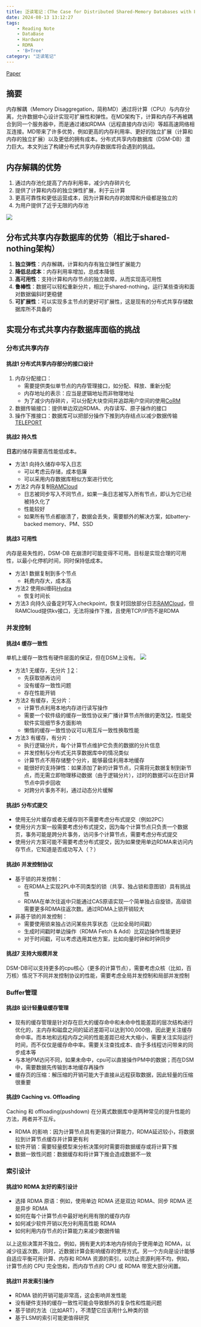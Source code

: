 ```yaml
---
title: 泛读笔记：《The Case for Distributed Shared-Memory Databases with RDMA-Enabled Memory Disaggregation》
date: 2024-08-13 13:12:27
tags: 
    - Reading Note
    - DataBase
    - Hardware
    - RDMA
    - 'B+Tree'
category: "泛读笔记"
---
```

[Paper](https://www.vldb.org/pvldb/vol16/p15-wang.pdf)

## 摘要

内存解耦（Memory Disaggregation，简称MD）通过将计算（CPU）与内存分离，允许数据中心设计实现可扩展性和弹性。在MD架构下，计算和内存不再被耦合到同一个服务器中，而是通过诸如RDMA（远程直接内存访问）等超高速网络相互连接。MD带来了许多优势，例如更高的内存利用率、更好的独立扩展（计算和内存的独立扩展）以及更低的拥有成本。分布式共享内存数据库（DSM-DB）潜力巨大。本文列出了构建分布式共享内存数据库将会遇到的挑战。

## 内存解耦的优势

1. 通过内存池化提高了内存利用率，减少内存碎片化
2. 提供了计算和内存的独立弹性扩展，利于云计算
3. 更高可靠性和更低运营成本，因为计算和内存的故障和升级都是独立的
4. 为用户提供了近乎无限的内存池

![](image0.png)

## 分布式共享内存数据库的优势（相比于shared-nothing架构）

1. **独立弹性**：内存解耦，计算和内存有独立弹性扩展能力
2. **降低总成本**：内存利用率增加，总成本降低
3. **高可用性**：支持计算和内存节点的独立故障，从而实现高可用性
4. **鲁棒性**：数据可以轻松重新分片，相比于shared-nothing，运行某些查询和面对数据偏斜时更稳健
5. **可扩展性**：可以实现多主节点的更好可扩展性，这是现有的分布式共享存储数据库所不具备的

## 实现分布式共享内存数据库面临的挑战

### 分布式共享内存

#### 挑战1 分布式共享内存部分的接口设计

1. 内存分配接口：
    - 需要提供类似单节点的内存管理接口，如分配、释放、重新分配
    - 内存地址的表示：应当是逻辑地址而非物理地址
    - 为了减少内存碎片，可以分配大块空间并追踪用户空间的使用[CoRM](http://eggmqtz.unixer.de/publications/img/corm-taranov.pdf)
2. 数据传输接口：提供单边双边RDMA、内存读写、原子操作的接口
3. 操作下推接口：数据库可以把部分操作下推到内存结点以减少数据传输[TELEPORT](https://www.cis.upenn.edu/~sga001/papers/teleport-sigmod22.pdf)

#### 挑战2 持久性

**日志**的储存需要高性能低成本。

- 方法1 向持久储存中写入日志
  - 可以考虑云存储，成本低廉
  - 可以采用内存数据库相似方案进行优化
- 方法2 内存复制[RAMCloud](https://web.stanford.edu/~ouster/cgi-bin/papers/ramcloud.pdf)
  - 日志被同步写入不同节点，如果一条日志被写入所有节点，即认为它已经被持久化了
  - 性能较好
  - 如果所有节点都崩溃了，数据会丢失，需要额外的解决方案，如battery-backed memory、PM、SSD

#### 挑战3 可用性

内存是易失性的，DSM-DB 在崩溃时可能变得不可用。目标是实现合理的可用性，以最小化停机时间，同时保持低成本。

- 方法1 数据复制到多个节点
  - 耗费内存大，成本高
- 方法2 使用纠缠码[Hydra](https://www.usenix.org/system/files/fast22-lee.pdf)
  - 恢复时间长
- 方法3 向持久设备定时写入checkpoint，恢复时回放部分日志[RAMCloud](https://web.stanford.edu/~ouster/cgi-bin/papers/ramcloud.pdf)，但RAMCloud提供kv接口，无法将操作下推，且使用TCP/IP而不是RDMA

### 并发控制

#### 挑战4 缓存一致性

单机上缓存一致性有硬件层面的保证，但在DSM上没有。
![](image1.png)

- 方法1 无缓存，无分片 [1](https://alchem.usc.edu/portal/static/download/rdma_tx.pdf) [2](https://arxiv.org/pdf/2112.07320)：
  - 先获取锁再访问
  - 没有缓存一致性问题
  - 存在性能开销
- 方法2 有缓存，无分片：
  - 计算节点利用本地内存进行读写操作
  - 需要一个软件级的缓存一致性协议来广播计算节点所做的更改[1](https://www.vldb.org/pvldb/vol11/p1604-cai.pdf)[2](https://users.cs.utah.edu/~lifeifei/papers/polardbserverless-sigmod21.pdf)，性能受软件实现细节多方面影响
  - 懒惰的缓存一致性协议可以用互斥一致性换取性能
- 方法3 有缓存，有分片：
  - 执行逻辑分片，每个计算节点维护它负责的数据的分片信息
  - 并发控制与分布式无共享数据库中的情况类似
  - 计算节点不用存储整个分片，能够最佳利用本地缓存
  - 能很好的支持弹性：如果添加了新的计算节点，只需将元数据复制到新节点，而无需立即物理移动数据（由于逻辑分片），过时的数据可以在旧计算节点中异步回收
  - 对跨分片事务不利，通过动态分片缓解

#### 挑战5 分布式提交

- 使用无分片缓存或者无缓存则不需要考虑分布式提交（例如2PC）
- 使用分片方案一般需要考虑分布式提交，因为每个计算节点只负责一个数据页，事务可能是跨分片事务，访问多个计算节点，需要考虑分布式提交
- 使用分片方案可能不需要考虑分布式提交，因为如果使用单边RDMA来访问内存节点，它知道是否成功写入（？）

#### 挑战6 并发控制协议

- 基于锁的并发控制：
  - 在RDMA上实现2PL中不同类型的锁（共享、独占锁和意图锁）具有挑战性
  - RDMA在单次往返中只能通过CAS原语实现一个简单独占自旋锁，高级锁需要更多RDMA往返次数。通过RDMA上锁开销较大
- 非基于锁的并发控制：
  - 需要使用锁来独占访问某些共享状态（比如全局时间戳）
  - 生成时间戳时单边操作（RDMA Fetch & Add）比双边操作性能更好
  - 对于时间戳，可以考虑选用其他方案，比如向量时钟和时钟同步

#### 挑战7 支持大规模并发

DSM-DB可以支持更多的cpu核心（更多的计算节点），需要考虑众核（比如，百万核）情况下不同并发控制协议的性能，需要考虑全局并发控制和局部并发控制

### Buffer管理

#### 挑战8 设计轻量级缓存管理

- 现有的缓存管理是针对存在巨大的缓存命中和未命中性能差距的层次结构进行优化的，主内存和磁盘之间的延迟差距可以达到100,000倍，因此更关注缓存命中率。而本地和远程内存之间的性能差距已经大大缩小，需要关注实际运行时间，而不仅仅是缓存命中率。需要关注查找成本、由于多线程访问带来的同步成本等
- 与本地PM访问不同，如果未命中，cpu可以直接操作PM中的数据；而在DSM中，需要数据先传输到本地缓存再操作
- 缓存页的压缩：解压缩的开销可能大于直接从远程获取数据，因此轻量的压缩很重要

#### 挑战9 Caching vs. Offloading

Caching 和 offloading(pushdown) 在分离式数据库中是两种常见的提升性能的方法，两者并不互斥。

- RDMA 的影响：因为计算节点具有更强的计算能力，RDMA延迟较小，将数据拉到计算节点缓存并计算更有利
- 软件开销：需要轻量模型来分析决策何时需要将数据缓存或将计算下推
- 数据一致性问题：数据缓存和将计算下推会造成数据不一致

### 索引设计

#### 挑战10 RDMA 友好的索引设计

- 选择 RDMA 原语：例如，使用单边 RDMA 还是双边 RDMA、同步 RDMA 还是异步 RDMA
- 如何在每个计算节点中最好地利用有限的缓存内存
- 如何减少软件开销以充分利用高性能 RDMA
- 如何利用内存节点的计算能力来减少数据传输

以上这些决策并不独立。例如，拥有更大的本地内存倾向于使用单边 RDMA，以减少往返次数。同时，近数据计算会影响缓存的使用方式。另一个方向是设计能够自适应平衡可用计算、内存和 RDMA 资源的索引，以防止资源利用不均，例如，计算节点的 CPU 完全饱和，而内存节点的 CPU 或 RDMA 带宽大部分闲置。

#### 挑战11 并发索引操作

- RDMA 锁的开销可能非常高，这会影响并发性能
- 没有硬件支持的缓存一致性可能会导致额外的复杂性和性能问题
- 基于锁的方法（比如ART），不清楚它应该用什么种类的锁
- 基于LSM的索引可能更值得研究
